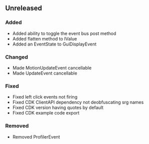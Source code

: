 ## Unreleased
### Added
- Added ability to toggle the event bus post method
- Added flatten method to IValue
- Added an EventState to GuiDisplayEvent
### Changed
- Made MotionUpdateEvent cancellable
- Made UpdateEvent cancellable
### Fixed
- Fixed left click events not firing
- Fixed CDK ClientAPI dependency not deobfuscating srg names
- Fixed CDK version having quotes by default
- Fixed CDK example code export
### Removed
- Removed ProfilerEvent